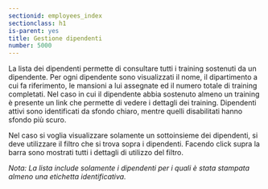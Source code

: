 ```yaml
---
sectionid: employees_index
sectionclass: h1
is-parent: yes
title: Gestione dipendenti
number: 5000
---
```

La lista dei dipendenti permette di consultare tutti i training sostenuti da un dipendente.
Per ogni dipendente sono visualizzati il nome, il dipartimento a cui fa riferimento, le mansioni a lui assegnate ed il numero totale di training completati. Nel caso in cui il dipendente abbia sostenuto almeno un training è presente un link che permette di vedere i dettagli dei training.
Dipendenti attivi sono identificati da sfondo chiaro, mentre quelli disabilitati hanno sfondo più scuro.

Nel caso si voglia visualizzare solamente un sottoinsieme dei dipendenti, si deve utilizzare il filtro che si trova sopra i dipendenti. Facendo click supra la barra sono mostrati tutti i dettagli di utilizzo del filtro.

_Nota: La lista include solamente i dipendenti per i quali è stata stampata almeno una etichetta identificativa._
